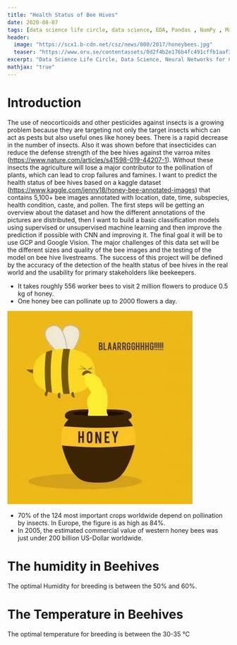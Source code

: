 ```yaml
---
title: "Health Status of Bee Hives"
date: 2020-08-07
tags: [data science life circle, data science, EDA, Pandas , NumPy , Matplotlib , Seaborn , sklearn, CNN, GCP]
header:
  image: "https://scx1.b-cdn.net/csz/news/800/2017/honeybees.jpg"
  teaser: "https://www.oru.se/contentassets/0d2f4b2e176b4fc491cffb1aaf34795a/bee.jpg"
excerpt: "Data Science Life Circle, Data Science, Neural Networks for Good"
mathjax: "true"
---
```



# Introduction

The use of neocorticoids and other pesticides against insects is a growing problem because they are targeting not only the target insects which can act as pests but also useful ones like honey bees. There is a rapid decrease in the number of insects. Also it was shown before that insecticides can reduce the defense strength of the bee hives against the varroa mites (https://www.nature.com/articles/s41598-019-44207-1). Without these insects the agriculture will lose a major contributor to the pollination of plants, which can lead to crop failures and famines.
I want to predict the health status of bee hives based on a kaggle dataset (https://www.kaggle.com/jenny18/honey-bee-annotated-images) that contains 5,100+ bee images annotated with location, date, time, subspecies, health condition, caste, and pollen. 
The first steps will be getting an overview about the dataset and how the different annotations of the pictures are distributed, then I want to build a basic classification models using supervised or unsupervised machine learning and then improve the prediction if possible with CNN and improving it. The final goal it will be to use GCP and Google Vision. The major challenges of this data set will be the different sizes and quality of the bee images and the testing of the model on bee hive livestreams.
The success of this project will be defined by the accuracy of the detection of the health status of bee hives in the real world and the usability for primary stakeholders like beekeepers. 


- It takes roughly 556 worker bees to visit 2 million flowers to produce 0.5 kg of honey.
- One honey bee can pollinate up to 2000 flowers a day.

![Alt Text](/images/2020-08-07-Health_Status_of_Bee_Hives/WhiteSoftGroundbeetle-small.gif)

- 70% of the 124 most important crops worldwide depend on pollination by insects. In Europe, the figure is as high as 84%.
- In 2005, the estimated commercial value of western honey bees was just under 200 billion US-Dollar worldwide.



# The humidity in Beehives

The optimal Humidity for breeding is between the 50% and 60%.



# The Temperature in Beehives

The optimal temperature for breeding is between the 30-35 °C




